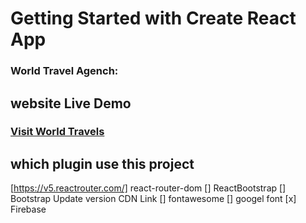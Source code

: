 # Getting Started with Create React App

### World Travel Agench:

## website Live Demo

### <a href="https://fir-login-e47cc.web.app/">Visit World Travels</a></h2>

## which plugin use this project

[https://v5.reactrouter.com/] react-router-dom
[] ReactBootstrap
[] Bootstrap Update version CDN Link
[] fontawesome
[] googel font
[x] Firebase
